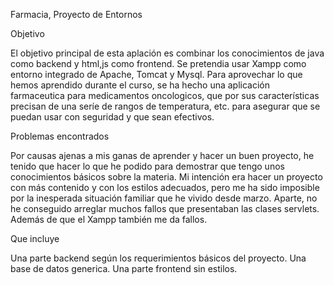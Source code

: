 Farmacia, Proyecto de Entornos

Objetivo

El objetivo principal de esta aplación es combinar los conocimientos de java como backend y html,js como frontend.
Se pretendia usar Xampp como entorno integrado de Apache, Tomcat y Mysql.
Para aprovechar lo que hemos aprendido durante el curso, se ha hecho una aplicación farmaceutica para medicamentos oncologicos, que por sus características precisan de una seríe de rangos de temperatura, etc. para asegurar que se puedan usar con seguridad y que sean efectivos.

Problemas encontrados

Por causas ajenas a mis ganas de aprender y hacer un buen proyecto, he tenido que hacer lo que he podido para demostrar que tengo unos conocimientos básicos sobre la materia. Mi intención era hacer un proyecto con más contenido y con los estilos adecuados, pero me ha sido imposible por la inesperada situación familiar que he vivido desde marzo.
Aparte, no he conseguido arreglar muchos fallos que presentaban las clases servlets. Además de que el Xampp también me da fallos.

Que incluye

Una parte backend según los requerimientos básicos del proyecto.
Una base de datos generica.
Una parte frontend sin estilos.
